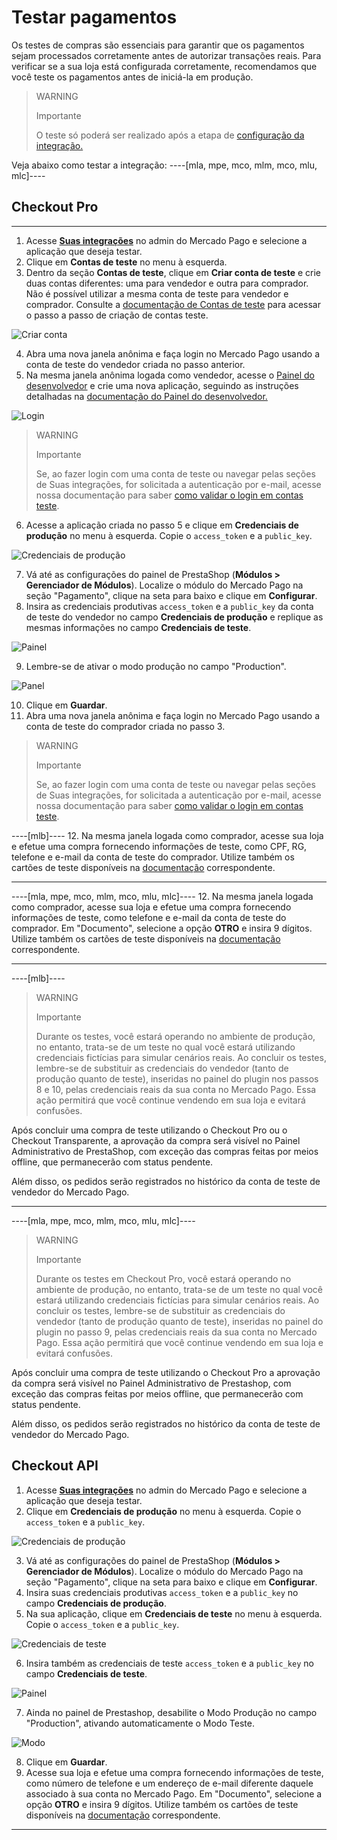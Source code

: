 # Testar pagamentos

Os testes de compras são essenciais para garantir que os pagamentos sejam processados corretamente antes de autorizar transações reais. Para verificar se a sua loja está configurada corretamente, recomendamos que você teste os pagamentos antes de iniciá-la em produção. 

> WARNING
> 
> Importante
>
> O teste só poderá ser realizado após a etapa de [configuração da integração.](/developers/pt/docs/prestashop/integration)

Veja abaixo como testar a integração:
----[mla, mpe, mco, mlm, mco, mlu, mlc]----
## Checkout Pro

------------
1. Acesse **[Suas integrações](https://www.mercadopago[FAKER][URL][DOMAIN]/developers/panel/app)** no admin do Mercado Pago e selecione a aplicação que deseja testar. 
2. Clique em **Contas de teste** no menu à esquerda.
3. Dentro da seção **Contas de teste**, clique em **Criar conta de teste** e crie duas contas diferentes: uma para vendedor e outra para comprador. Não é possível utilizar a mesma conta de teste para vendedor e comprador. Consulte a [documentação de Contas de teste](/developers/pt/docs/prestashop/additional-content/your-integrations/test/accounts) para acessar o passo a passo de criação de contas teste.

![Criar conta](/images/prestashop/test-create-account.gif)

4. Abra uma nova janela anônima e faça login no Mercado Pago usando a conta de teste do vendedor criada no passo anterior.
5. Na mesma janela anônima logada como vendedor, acesse o [Painel do desenvolvedor](https://www.mercadopago[FAKER][URL][DOMAIN]/developers/panel/app) e crie uma nova aplicação, seguindo as instruções detalhadas na [documentação do Painel do desenvolvedor.](/developers/pt/docs/prestashop/additional-content/your-integrations/dashboard)

![Login](/images/prestashop/test-login.gif)

> WARNING
>
> Importante
>
> Se, ao fazer login com uma conta de teste ou navegar pelas seções de Suas integrações, for solicitada a autenticação por e-mail, acesse nossa documentação para saber [como validar o login em contas teste](/developers/pt/docs/adobe-commerce/additional-content/your-integrations/test/accounts#bookmark_validar_login_com_usuarios_teste). 

6. Acesse a aplicação criada no passo 5 e clique em **Credenciais de produção** no menu à esquerda. Copie o `access_token` e a `public_key`.

![Credenciais de produção](/images/prestashop/test-prod-credentials.png)

7. Vá até as configurações do painel de PrestaShop (**Módulos > Gerenciador de Módulos**). Localize o módulo do Mercado Pago na seção "Pagamento", clique na seta para baixo e clique em **Configurar**.
8. Insira as credenciais produtivas `access_token` e a `public_key` da conta de teste do vendedor no campo **Credenciais de produção** e replique as mesmas informações no campo **Credenciais de teste**.

![Painel](/images/prestashop/test-prestashop-pt.png)

9. Lembre-se de ativar o modo produção no campo "Production".

![Panel](/images/prestashop/test-prestashop-modeprod-pt.png)

10. Clique em **Guardar**.
11. Abra uma nova janela anônima e faça login no Mercado Pago usando a conta de teste do comprador criada no passo 3.

> WARNING
>
> Importante
>
> Se, ao fazer login com uma conta de teste ou navegar pelas seções de Suas integrações, for solicitada a autenticação por e-mail, acesse nossa documentação para saber [como validar o login em contas teste](/developers/pt/docs/adobe-commerce/additional-content/your-integrations/test/accounts#bookmark_validar_login_com_usuarios_teste). 

----[mlb]----
12. Na mesma janela logada como comprador, acesse sua loja e efetue uma compra fornecendo informações de teste, como CPF, RG, telefone e e-mail da conta de teste do comprador. Utilize também os cartões de teste disponíveis na [documentação](/developers/pt/docs/prestashop/additional-content/your-integrations/test/cards) correspondente.

------------
----[mla, mpe, mco, mlm, mco, mlu, mlc]----
12. Na mesma janela logada como comprador, acesse sua loja e efetue uma compra fornecendo informações de teste, como telefone e e-mail da conta de teste do comprador. Em "Documento", selecione a opção **OTRO** e insira 9 dígitos. Utilize também os cartões de teste disponíveis na [documentação](/developers/pt/docs/prestashop/additional-content/your-integrations/test/cards) correspondente.

------------
----[mlb]----
> WARNING
> 
> Importante
>
> Durante os testes, você estará operando no ambiente de produção, no entanto, trata-se de um teste no qual você estará utilizando credenciais fictícias para simular cenários reais. Ao concluir os testes, lembre-se de substituir as credenciais do vendedor (tanto de produção quanto de teste), inseridas no painel do plugin nos passos 8 e 10, pelas credenciais reais da sua conta no Mercado Pago. Essa ação permitirá que você continue vendendo em sua loja e evitará confusões.

Após concluir uma compra de teste utilizando o Checkout Pro ou o Checkout Transparente, a aprovação da compra será visível no Painel Administrativo de PrestaShop, com exceção das compras feitas por meios offline, que permanecerão com status pendente.

Além disso, os pedidos serão registrados no histórico da conta de teste de vendedor do Mercado Pago.

------------
----[mla, mpe, mco, mlm, mco, mlu, mlc]----
> WARNING
> 
> Importante
>
> Durante os testes em Checkout Pro, você estará operando no ambiente de produção, no entanto, trata-se de um teste no qual você estará utilizando credenciais fictícias para simular cenários reais. Ao concluir os testes, lembre-se de substituir as credenciais do vendedor (tanto de produção quanto de teste), inseridas no painel do plugin no passo 9, pelas credenciais reais da sua conta no Mercado Pago. Essa ação permitirá que você continue vendendo em sua loja e evitará confusões.

Após concluir uma compra de teste utilizando o Checkout Pro a aprovação da compra será visível no Painel Administrativo de Prestashop, com exceção das compras feitas por meios offline, que permanecerão com status pendente.

Além disso, os pedidos serão registrados no histórico da conta de teste de vendedor do Mercado Pago.

## Checkout API

1. Acesse **[Suas integrações](https://www.mercadopago[FAKER][URL][DOMAIN]/developers/panel/app)** no admin do Mercado Pago e selecione a aplicação que deseja testar. 
2. Clique em **Credenciais de produção** no menu à esquerda. Copie o `access_token` e a `public_key`.

![Credenciais de produção](/images/prestashop/test-prod-credentials-api.png)

3. Vá até as configurações do painel de PrestaShop (**Módulos > Gerenciador de Módulos**). Localize o módulo do Mercado Pago na seção "Pagamento", clique na seta para baixo e clique em **Configurar**.
4. Insira suas credenciais produtivas `access_token` e a `public_key` no campo **Credenciais de produção**.
5. Na sua aplicação, clique em **Credenciais de teste** no menu à esquerda. Copie o `access_token` e a `public_key`.

![Credenciais de teste](/images/prestashop/test-test-credentials-api.png)

6. Insira também as credenciais de teste `access_token` e a `public_key` no campo **Credenciais de teste**.

![Painel](/images/prestashop/test-prestashop-pt.png)

7. Ainda no painel de Prestashop, desabilite o Modo Produção no campo "Production", ativando automaticamente o Modo Teste.

![Modo](/images/prestashop/test-prestashop-testmode-pt.png)

8. Clique em **Guardar**.
9. Acesse sua loja e efetue uma compra fornecendo informações de teste, como número de telefone e um endereço de e-mail diferente daquele associado à sua conta no Mercado Pago. Em "Documento", selecione a opção **OTRO** e insira 9 dígitos. Utilize também os cartões de teste disponíveis na [documentação](/developers/pt/docs/prestashop/additional-content/your-integrations/test/cards) correspondente.

------------